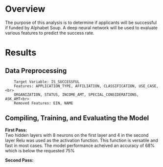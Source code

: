 # Overview

The purpose of this analysis is to determine if applicants will be successful if funded by Alphabet Soup. A deep neural network will be used to evaluate various features to predict the success rate.

# Results

## Data Preprocessing
        Target Variable: IS_SUCCESSFUL
        Features: APPLICATION_TYPE, AFFILIATION, CLASSIFICATION, USE_CASE,<br>
        ORGANIZATION, STATUS, INCOME_AMT, SPECIAL_CONSIDERATIONS, ASK_AMT<br>
        Removed Features: EIN, NAME

## Compiling, Training, and Evaluating the Model
**First Pass:**<br>
        Two hidden layers with 8 neurons on the first layer and 4 in the second layer 
        Relu was used as the activation function. This function is versatile and fast in most cases.
        The model performance acheived an accuracy of 68% which is below the requested 75%
    
**Second Pass:**
